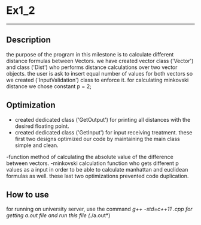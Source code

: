 # Ex1_2
---
## Description
the purpose of the program in this milestone is to calculate different distance formulas between Vectors.
we have created vector class ('Vector') and class ('Dist') who performs distance calculations over two vector objects.
the user is ask to insert equal number of values for both vectors so we created ('InputValidation') class to enforce it. 
for calculating minkovski distance we chose constant p = 2;

## Optimization
- created dedicated class ('GetOutput') for printing all distances with the desired floating point.
- created dedicated class ('GetInput') for input receiving treatment. 
these first two designs optimized our code by maintaining the main class simple and clean.

-function method of calculating the absolute value of the difference between vectors.
-minkovski calculation function who gets different p values as a input in order to be able to calculate manhattan and euclidean formulas as well.
these last two optimizations prevented code duplication.

## How to use
for running on university server, use the command *g++ -std=c++11 *.cpp* for getting a.out file and run this file (*./a.out*)



